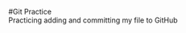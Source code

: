 <!-- This is a Git practice test -->

#Git Practice
<br>
Practicing adding and committing my file to GitHub